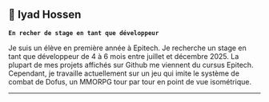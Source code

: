 ## 🏮 Iyad Hossen

**`En recher de stage en tant que développeur`**

Je suis un élève en première année à Epitech. Je recherche un stage en tant que développeur de 4 à 6 mois entre juillet et décembre 2025. La plupart de mes projets affichés sur Github me viennent du cursus Epitech. Cependant, je travaille actuellement sur un jeu qui imite le système de combat de Dofus, un MMORPG tour par tour en point de vue isométrique.

---
